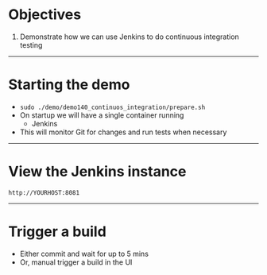 # Objectives

1. Demonstrate how we can use Jenkins to do continuous integration testing

---

# Starting the demo

  * `sudo ./demo/demo140_continuos_integration/prepare.sh`
  * On startup we will have a single container running
    * Jenkins
  * This will monitor Git for changes and run tests when necessary

---

# View the Jenkins instance

```
http://YOURHOST:8081
```

---

# Trigger a build

  * Either commit and wait for up to 5 mins
  * Or, manual trigger a build in the UI
